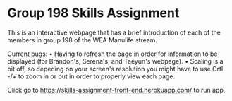 # Group 198 Skills Assignment 

This is an interactive webpage that has a brief introduction of each of the members in group 198 of the WEA Manulife stream.

Current bugs: 
  • Having to refresh the page in order for information to be displayed (for Brandon's, Serena's, and Taeyun's webpage).
  • Scaling is a bit off, so depeding on your screen's resolution you might have to use Crtl -/+ to zoom in or out in order to properly view each page. 
  
Click go to https://skills-assignment-front-end.herokuapp.com/ to run app. 
